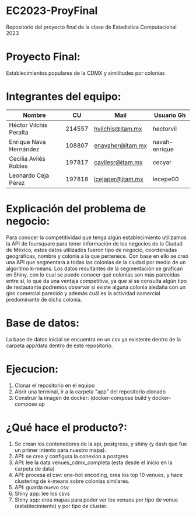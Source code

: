 # EC2023-ProyFinal
Repositorio del proyecto final de la clase de Estadistica Computacional 2023

# Proyecto Final:
Establecimientos populares de la CDMX y similitudes por colonias

# Integrantes del equipo:
| Nombre                              | CU     | Mail                  | Usuario Gh    |
| ----------------------------------- | ------ | --------------------- | ------------- |
| Héctor Vilchis Peralta              | 214557 | hvilchis@itam.mx      | hectorvil     |
| Enrique Nava Hernández              | 108807 | enavaher@itam.mx      | navah-enrique |
| Cecilia Avilés Robles               | 197817 | cavilesr@itam.mx      | cecyar        |
| Leonardo Ceja Pérez                 | 197818 | lcejaper@itam.mx      | lecepe00      |


# Explicación del problema de negocio:
Para conocer la competitividad que tenga algún establecimiento utilizamos la API de foursquare para tener información de los negocios de la Ciudad de México, estos datos utilizados fueron tipo de negocio, coordenadas geográficas, nombre y colonia a la que pertenece. Con base en ello se creó una API que segmentara a todas las colonias de la ciudad por medio de un algoritmo k-means. Los datos resultantes de la segmentación se grafican en Shiny, con lo cual se puede conocer qué colonias son más parecidas entre sí, lo que da una ventaja competitiva, ya que si se consulta algún tipo de restaurante podremos observar si existe alguna colonia aledaña con un giro comercial parecido y además cuál es la actividad comercial predominante de dicha colonia.

# Base de datos:
La base de datos inicial se encuentra en un csv ya existente dentro de la carpeta app/data dentro de este repositorio.

# Ejecucion:
1. Clonar el repositorio en el equipo
2. Abrir una terminal, ir a la carpeta "app" del repositorio clonado
3. Construir la imagen de docker: (docker-compose build y docker-compose up

# ¿Qué hace el producto?:
1. Se crean los contenedores de la api, postgress, y shiny (y dash que fue un primer intento para nuestro mapa).
2. API: se crea y configura la conexion a postgres
3. API: lee la data venues_cdmx_completa (esta desde el inicio en la carpeta de data)
4. API: procesa el csv: one-hot encoding, crea los top 10 venues, y hace clustering de k-means sobre colonias similares.
5. API: guarda nuevo csv
6. Shiny app: lee los csvs
7. Shiny app: crea mapas para poder ver los venues por tipo de venue (establecimiento) y por tipo de cluster.
